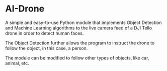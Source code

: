 # AI-Drone
A simple and easy-to-use Python module that implements Object Detection and Machine Learning algorithms to the live camera feed of a DJI Tello drone in order to detect human faces.

The Object Detection further allows the program to instruct the drone to follow the object, in this case, a person.

The module can be modified to follow other types of objects, like car, animal, etc.

